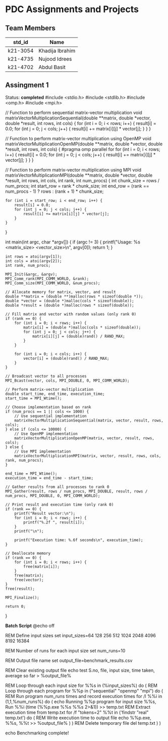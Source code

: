 # PDC Assignments and Projects
## Team Members
|std_id|Name|
|--------|-|
|k21-3054|Khadija Ibrahim|
|k21-4735|Nujood Idrees|
|k21-4702|Abdul Basit|

## Assingment 1 ##
Status: **completed**
#include <stdio.h>
#include <stdlib.h>
#include <omp.h>
#include <mpi.h>

// Function to perform sequential matrix-vector multiplication
void matrixVectorMultiplicationSequential(double **matrix, double *vector, double *result, int rows, int cols) {
    for (int i = 0; i < rows; i++) {
        result[i] = 0.0;
        for (int j = 0; j < cols; j++) {
            result[i] += matrix[i][j] * vector[j];
        }
    }
}

// Function to perform matrix-vector multiplication using OpenMP
void matrixVectorMultiplicationOpenMP(double **matrix, double *vector, double *result, int rows, int cols) {
    #pragma omp parallel for
    for (int i = 0; i < rows; i++) {
        result[i] = 0.0;
        for (int j = 0; j < cols; j++) {
            result[i] += matrix[i][j] * vector[j];
        }
    }
}

// Function to perform matrix-vector multiplication using MPI
void matrixVectorMultiplicationMPI(double **matrix, double *vector, double *result, int rows, int cols, int rank, int num_procs) {
    int chunk_size = rows / num_procs;
    int start_row = rank * chunk_size;
    int end_row = (rank == num_procs - 1) ? rows : (rank + 1) * chunk_size;

    for (int i = start_row; i < end_row; i++) {
        result[i] = 0.0;
        for (int j = 0; j < cols; j++) {
            result[i] += matrix[i][j] * vector[j];
        }
    }
}

int main(int argc, char *argv[]) {
    if (argc != 3) {
        printf("Usage: %s <matrix_size> <vector_size>\n", argv[0]);
        return 1;
    }

    int rows = atoi(argv[1]);
    int cols = atoi(argv[2]);
    int rank, num_procs;

    MPI_Init(&argc, &argv);
    MPI_Comm_rank(MPI_COMM_WORLD, &rank);
    MPI_Comm_size(MPI_COMM_WORLD, &num_procs);

    // Allocate memory for matrix, vector, and result
    double **matrix = (double **)malloc(rows * sizeof(double *));
    double *vector = (double *)malloc(cols * sizeof(double));
    double *result = (double *)malloc(rows * sizeof(double));

    // Fill matrix and vector with random values (only rank 0)
    if (rank == 0) {
        for (int i = 0; i < rows; i++) {
            matrix[i] = (double *)malloc(cols * sizeof(double));
            for (int j = 0; j < cols; j++) {
                matrix[i][j] = (double)rand() / RAND_MAX;
            }
        }

        for (int i = 0; i < cols; i++) {
            vector[i] = (double)rand() / RAND_MAX;
        }
    }

    // Broadcast vector to all processes
    MPI_Bcast(vector, cols, MPI_DOUBLE, 0, MPI_COMM_WORLD);

    // Perform matrix-vector multiplication
    double start_time, end_time, execution_time;
    start_time = MPI_Wtime();

    // Choose implementation based on rank
    if (num_procs == 1 || cols <= 1000) {
        // Use sequential implementation
        matrixVectorMultiplicationSequential(matrix, vector, result, rows, cols);
    } else if (cols <= 10000) {
        // Use OpenMP implementation
        matrixVectorMultiplicationOpenMP(matrix, vector, result, rows, cols);
    } else {
        // Use MPI implementation
        matrixVectorMultiplicationMPI(matrix, vector, result, rows, cols, rank, num_procs);
    }

    end_time = MPI_Wtime();
    execution_time = end_time - start_time;

    // Gather results from all processes to rank 0
    MPI_Gather(result, rows / num_procs, MPI_DOUBLE, result, rows / num_procs, MPI_DOUBLE, 0, MPI_COMM_WORLD);

    // Print result and execution time (only rank 0)
    if (rank == 0) {
        printf("Result vector:\n");
        for (int i = 0; i < rows; i++) {
            printf("%.2f ", result[i]);
        }
        printf("\n");

        printf("Execution time: %.6f seconds\n", execution_time);
    }

    // Deallocate memory
    if (rank == 0) {
        for (int i = 0; i < rows; i++) {
            free(matrix[i]);
        }
        free(matrix);
        free(vector);
    }
    free(result);

    MPI_Finalize();

    return 0;
}

**Batch Script**
@echo off

REM Define input sizes
set input_sizes=64 128 256 512 1024 2048 4096 8192 16384

REM Number of runs for each input size
set num_runs=10

REM Output file name
set output_file=benchmark_results.csv

REM Clear existing output file
echo test S.no, file, input size, time taken, average so far > %output_file%

REM Loop through each input size
for %%s in (%input_sizes%) do (
    REM Loop through each program
    for %%p in ("sequential" "openmp" "mpi") do (
        REM Run program num_runs times and record execution times
        for /l %%i in (1,1,%num_runs%) do (
            echo Running %%p program for input size %%s, Run %%i
            (time (%%p.exe %%s %%s 2>&1)) >> temp.txt
            REM Extract execution time from temp.txt
            for /f "tokens=2" %%t in ('findstr "real" temp.txt') do (
                REM Write execution time to output file
                echo %%p.exe, %%s, %%t >> %output_file%
            )
        )
        REM Delete temporary file
        del temp.txt
    )
)

echo Benchmarking complete!

